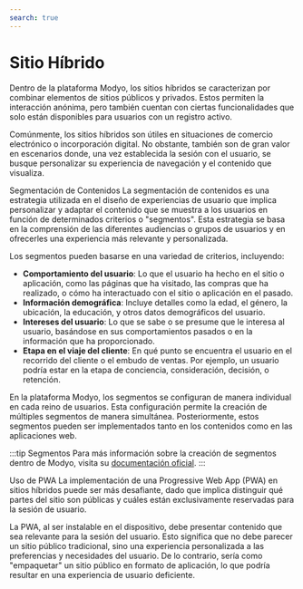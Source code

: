 ```yaml
---
search: true
---
```


# Sitio Híbrido

Dentro de la plataforma Modyo, los sitios híbridos se caracterizan por combinar elementos de sitios públicos y privados.
Estos permiten la interacción anónima, pero también cuentan con ciertas funcionalidades que solo están disponibles para
usuarios con un registro activo.

Comúnmente, los sitios híbridos son útiles en situaciones de comercio electrónico o incorporación digital. No obstante,
también son de gran valor en escenarios donde, una vez establecida la sesión con el usuario, se busque personalizar su
experiencia de navegación y el contenido que visualiza.

Segmentación de Contenidos
La segmentación de contenidos es una estrategia utilizada en el diseño de experiencias de usuario que implica
personalizar y adaptar el contenido que se muestra a los usuarios en función de determinados criterios o "segmentos".
Esta estrategia se basa en la comprensión de las diferentes audiencias o grupos de usuarios y en ofrecerles una
experiencia más relevante y personalizada.

Los segmentos pueden basarse en una variedad de criterios, incluyendo:

- **Comportamiento del usuario**: Lo que el usuario ha hecho en el sitio o aplicación, como las páginas que ha visitado,
  las compras que ha realizado, o cómo ha interactuado con el sitio o aplicación en el pasado.
- **Información demográfica**: Incluye detalles como la edad, el género, la ubicación, la educación, y otros datos
  demográficos del usuario.
- **Intereses del usuario**: Lo que se sabe o se presume que le interesa al usuario, basándose en sus comportamientos
  pasados o en la información que ha proporcionado.
- **Etapa en el viaje del cliente**: En qué punto se encuentra el usuario en el recorrido del cliente o el embudo de
  ventas. Por ejemplo, un usuario podría estar en la etapa de conciencia, consideración, decisión, o retención.

En la plataforma Modyo, los segmentos se configuran de manera individual en cada reino de usuarios. Esta configuración
permite la creación de múltiples segmentos de manera simultánea. Posteriormente, estos segmentos pueden ser
implementados tanto en los contenidos como en las aplicaciones web.

:::tip Segmentos
Para más información sobre la creación de segmentos dentro de Modyo, visita
su [documentación oficial](/es/platform/customers/segments).
:::

Uso de PWA
La implementación de una Progressive Web App (PWA) en sitios híbridos puede ser más desafiante, dado que implica
distinguir qué partes del sitio son públicas y cuáles están exclusivamente reservadas para la sesión de usuario.

La PWA, al ser instalable en el dispositivo, debe presentar contenido que sea relevante para la sesión del usuario. Esto
significa que no debe parecer un sitio público tradicional, sino una experiencia personalizada a las preferencias y
necesidades del usuario. De lo contrario, sería como "empaquetar" un sitio público en formato de aplicación, lo que
podría resultar en una experiencia de usuario deficiente.


